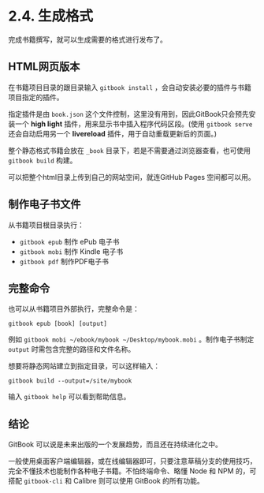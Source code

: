 # **2.4. 生成格式**

完成书籍撰写，就可以生成需要的格式进行发布了。

## **HTML网页版本**

在书籍项目目录的跟目录输入 `gitbook install` ，会自动安装必要的插件与书籍项目指定的插件。

指定插件是由 `book.json` 这个文件控制，这里没有用到，因此GitBook只会预先安装一个 **high light** 插件，用来显示书中插入程序代码区段。(使用 `gitbook serve` 还会自动启用另一个 **livereload** 插件，用于自动重载更新后的页面。)

整个静态格式书籍会放在 `_book` 目录下，若是不需要通过浏览器查看，也可使用 `gitbook build` 构建。

可以把整个html目录上传到自己的网站空间，就连GitHub Pages 空间都可以用。

## **制作电子书文件**

从书籍项目根目录执行：

* `gitbook epub` 制作 ePub 电子书
* `gitbook mobi` 制作 Kindle 电子书
* `gitbook pdf` 制作PDF电子书

## **完整命令**

也可以从书籍项目外部执行，完整命令是：

    gitbook epub [book] [output]

例如 `gitbook mobi ~/ebook/mybook ~/Desktop/mybook.mobi` 。制作电子书制定 `output` 时需包含完整的路径和文件名称。

想要将静态网站建立到指定目录，可以这样输入：

    gitbook build --output=/site/mybook

输入 `gitbook help` 可以看到帮助信息。

## **结论**

GitBook 可以说是未来出版的一个发展趋势，而且还在持续进化之中。

一般使用桌面客户端编辑器，或在线编辑器即可，只要注意草稿分支的使用技巧，完全不懂技术也能制作各种电子书籍。不怕终端命令、略懂 Node 和 NPM 的，可搭配 `gitbook-cli` 和 Calibre 则可以使用 GitBook 的所有功能。